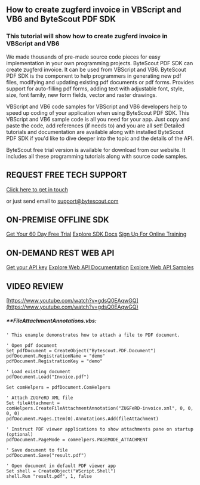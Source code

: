 ## How to create zugferd invoice in VBScript and VB6 and ByteScout PDF SDK

### This tutorial will show how to create zugferd invoice in VBScript and VB6

We made thousands of pre-made source code pieces for easy implementation in your own programming projects. ByteScout PDF SDK can create zugferd invoice. It can be used from VBScript and VB6. ByteScout PDF SDK is the component to help programmers in generating new pdf files, modifying and updating existing pdf documents or pdf forms. Provides support for auto-filling pdf forms, adding text with adjustable font, style, size, font family, new form fields, vector and raster drawings.

VBScript and VB6 code samples for VBScript and VB6 developers help to speed up coding of your application when using ByteScout PDF SDK. This VBScript and VB6 sample code is all you need for your app. Just copy and paste the code, add references (if needs to) and you are all set! Detailed tutorials and documentation are available along with installed ByteScout PDF SDK if you'd like to dive deeper into the topic and the details of the API.

ByteScout free trial version is available for download from our website. It includes all these programming tutorials along with source code samples.

## REQUEST FREE TECH SUPPORT

[Click here to get in touch](https://bytescout.zendesk.com/hc/en-us/requests/new?subject=ByteScout%20PDF%20SDK%20Question)

or just send email to [support@bytescout.com](mailto:support@bytescout.com?subject=ByteScout%20PDF%20SDK%20Question) 

## ON-PREMISE OFFLINE SDK 

[Get Your 60 Day Free Trial](https://bytescout.com/download/web-installer?utm_source=github-readme)
[Explore SDK Docs](https://bytescout.com/documentation/index.html?utm_source=github-readme)
[Sign Up For Online Training](https://academy.bytescout.com/)


## ON-DEMAND REST WEB API

[Get your API key](https://pdf.co/documentation/api?utm_source=github-readme)
[Explore Web API Documentation](https://pdf.co/documentation/api?utm_source=github-readme)
[Explore Web API Samples](https://github.com/bytescout/ByteScout-SDK-SourceCode/tree/master/PDF.co%20Web%20API)

## VIDEO REVIEW

[https://www.youtube.com/watch?v=gdsQ0EAqwGQ](https://www.youtube.com/watch?v=gdsQ0EAqwGQ)




<!-- code block begin -->

##### ****FileAttachmentAnnotations.vbs:**
    
```
' This example demonstrates how to attach a file to PDF document.

' Open pdf document
Set pdfDocument = CreateObject("Bytescout.PDF.Document")
pdfDocument.RegistrationName = "demo"
pdfDocument.RegistrationKey = "demo"

' Load existing document
pdfDocument.Load("Invoice.pdf")

Set comHelpers = pdfDocument.ComHelpers

' Attach ZUGFeRD XML file
Set fileAttachment = comHelpers.CreateFileAttachmentAnnotation("ZUGFeRD-invoice.xml", 0, 0, 0, 0)
pdfDocument.Pages.Item(0).Annotations.Add(fileAttachment)

' Instruct PDF viewer applications to show attachments pane on startup (optional)
pdfDocument.PageMode = comHelpers.PAGEMODE_ATTACHMENT

' Save document to file
pdfDocument.Save("result.pdf")

' Open document in default PDF viewer app
Set shell = CreateObject("WScript.Shell")
shell.Run "result.pdf", 1, false
```

<!-- code block end -->